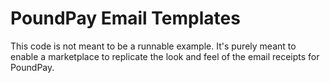 # PoundPay Email Templates

This code is not meant to be a runnable example. It's purely meant to enable
a marketplace to replicate the look and feel of the email receipts for PoundPay.
